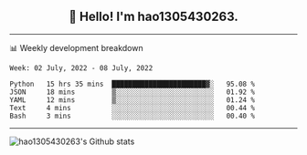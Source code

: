 <h2 align="center">👋 Hello! I'm hao1305430263.</h2>


---- 
📊 Weekly development breakdown

<!--START_SECTION:waka-->
```text
Week: 02 July, 2022 - 08 July, 2022

Python   15 hrs 35 mins  ███████████████████████▓░   95.08 % 
JSON     18 mins         ▒░░░░░░░░░░░░░░░░░░░░░░░░   01.92 % 
YAML     12 mins         ▒░░░░░░░░░░░░░░░░░░░░░░░░   01.24 % 
Text     4 mins          ░░░░░░░░░░░░░░░░░░░░░░░░░   00.44 % 
Bash     3 mins          ░░░░░░░░░░░░░░░░░░░░░░░░░   00.40 % 
```
<!--END_SECTION:waka-->
----
![hao1305430263's Github stats](https://github-readme-stats.vercel.app/api?username=hao1305430263&show_icons=true)


<!--
**hao1305430263/hao1305430263** is a ✨ _special_ ✨ repository because its `README.md` (this file) appears on your GitHub profile.

Here are some ideas to get you started:

- 🔭 I’m currently working on ...
- 🌱 I’m currently learning ...
- 👯 I’m looking to collaborate on ...
- 🤔 I’m looking for help with ...
- 💬 Ask me about ...
- 📫 How to reach me: ...
- 😄 Pronouns: ...
- ⚡ Fun fact: ...
-->

